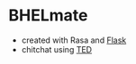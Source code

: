 # BHELmate
- created with Rasa and [Flask]("https://medium.com/featurepreneur/integrating-chatbot-with-website-rasa-flask-4569f18d31be")
- chitchat using [TED]("https://rasa.com/blog/unpacking-the-ted-policy-in-rasa-open-source/")